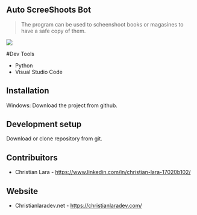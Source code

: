 ## Auto ScreeShoots Bot
>The program can be used to scheenshoot books or magasines to have a safe copy of them.


![](header.png)

#Dev Tools
- Python
- Visual Studio Code

## Installation
Windows:
Download the project from github.

## Development setup
Download or clone repository from git.

## Contribuitors
- Christian Lara - https://www.linkedin.com/in/christian-lara-17020b102/

## Website
- Christianlaradev.net - https://christianlaradev.com/
